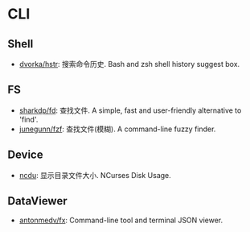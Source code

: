 # CLI

## Shell
* [dvorka/hstr](https://github.com/dvorka/hstr): 搜索命令历史. Bash and zsh shell history suggest box.

## FS
* [sharkdp/fd](https://github.com/sharkdp/fd): 查找文件. A simple, fast and user-friendly alternative to 'find'.
* [junegunn/fzf](https://github.com/junegunn/fzf): 查找文件(模糊). A command-line fuzzy finder.

## Device
* [ncdu](https://dev.yorhel.nl/ncdu): 显示目录文件大小. NCurses Disk Usage.


## DataViewer

* [antonmedv/fx](https://github.com/antonmedv/fx): Command-line tool and terminal JSON viewer.

